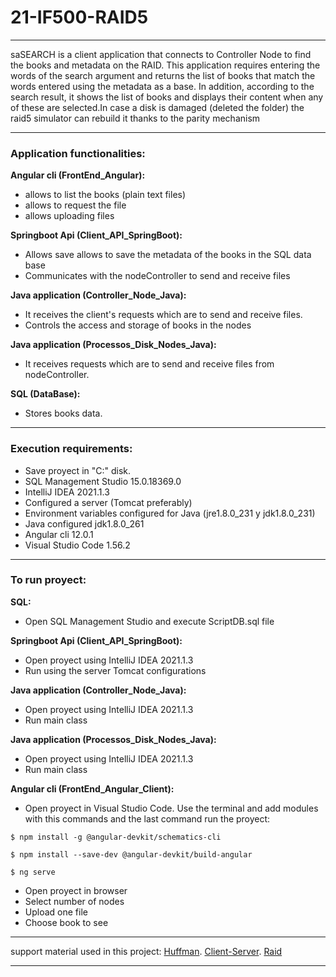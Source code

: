 
# 21-IF500-RAID5
*** 
saSEARCH is a client application that connects to Controller Node to find the books and metadata on the RAID. This application requires entering the words of the search argument and returns the list of books that match the words entered using the metadata as a base. In addition, according to the search result, it shows the list of books and displays their content when any of these are selected.In case a disk is damaged (deleted the folder) the raid5 simulator can rebuild it thanks to the parity mechanism
*** 
### Application functionalities:

**Angular cli (FrontEnd_Angular):** 

- allows to list the books (plain text files)
- allows to request the file
- allows uploading files

**Springboot Api (Client_API_SpringBoot):**

- Allows save allows to save the metadata of the books in the SQL data base
- Communicates with the nodeController to send and receive files


**Java application (Controller_Node_Java):**

- It receives the client's requests which are to send and receive files.
- Controls the access and storage of books in the nodes

**Java application (Processos_Disk_Nodes_Java):**

- It receives requests which are to send and receive files from nodeController.


**SQL (DataBase):**

- Stores books data.


*** 
### Execution requirements:

- Save proyect in "C:" disk.
- SQL Management Studio 15.0.18369.0
- IntelliJ IDEA 2021.1.3 
- Configured a server (Tomcat preferably)
- Environment variables configured for Java (jre1.8.0_231 y jdk1.8.0_231)
- Java configured jdk1.8.0_261
- Angular cli 12.0.1
- Visual Studio Code 1.56.2


*** 
### To run proyect:

**SQL:**

- Open SQL Management Studio and execute ScriptDB.sql file


**Springboot Api (Client_API_SpringBoot):**

- Open proyect using IntelliJ IDEA 2021.1.3 
- Run using the server Tomcat configurations

**Java application (Controller_Node_Java):**

- Open proyect using IntelliJ IDEA 2021.1.3 
- Run main class

**Java application (Processos_Disk_Nodes_Java):**

- Open proyect using IntelliJ IDEA 2021.1.3 
- Run main class

**Angular cli (FrontEnd_Angular_Client):**

- Open proyect in Visual Studio Code. Use the terminal and add modules with this commands and
the last command run the proyect:
```
$ npm install -g @angular-devkit/schematics-cli

$ npm install --save-dev @angular-devkit/build-angular

$ ng serve
```
- Open proyect in browser
- Select number of nodes
- Upload one file
- Choose book to see

***
support material used in this project: 
[Huffman](https://github.com/JaimePerezS/Codificacion-Huffman/blob/master/README.md).
[Client-Server](https://github.com/Rytiggy/Chat-Client-Server/blob/master/Chat-Client-Server.zip).
[Raid](https://github.com/andreiAndrade/Raid5)

***
